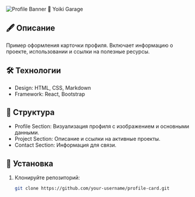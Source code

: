 ![Profile Banner](https://images.boosty.to/blog/6336616/cover?change_time=1691691284&croped=1&mh=480)
 👤 Yoiki Garage

## 🖋 Описание

Пример оформления карточки профиля. Включает информацию о проекте, использовании и ссылки на полезные ресурсы. 

## 🛠 Технологии

- Design: HTML, CSS, Markdown
- Framework: React, Bootstrap

## 📂 Структура

- Profile Section: Визуализация профиля с изображением и основными данными.
- Project Section: Описание и ссылки на активные проекты.
- Contact Section: Информация для связи.

## 🚀 Установка

1. Клонируйте репозиторий:
   ```bash
   git clone https://github.com/your-username/profile-card.git
